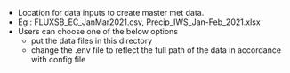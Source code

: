 - Location for data inputs to create master met data.
- Eg : FLUXSB_EC_JanMar2021.csv, Precip_IWS_Jan-Feb_2021.xlsx
- Users can choose one of the below options 
  - put the data files in this directory
  - change the .env file to reflect the full path of the data in accordance with config file
